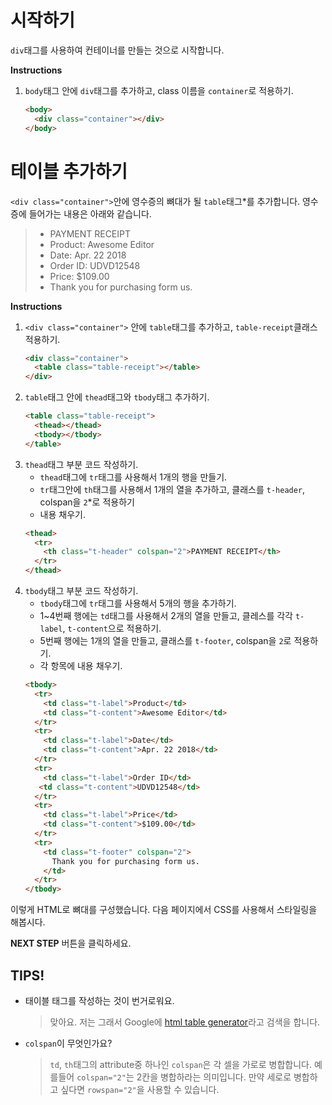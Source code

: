 # 시작하기
`div`태그를 사용하여 컨테이너를 만들는 것으로 시작합니다.  

**Instructions**
1. `body`태그 안에 `div`태그를 추가하고, class 이름을 `container`로 적용하기. 
    ```html
    <body>
      <div class="container"></div> 
    </body>
    ```



# 테이블 추가하기
`<div class="container">`안에 영수증의 뼈대가 될 `table`태그*를 추가합니다. 영수증에 들어가는 내용은 아래와 같습니다.
> * PAYMENT RECEIPT
> * Product: Awesome Editor
> * Date: Apr. 22 2018
> * Order ID: UDVD12548
> * Price: $109.00
> * Thank you for purchasing form us.


**Instructions**
1. `<div class="container">` 안에 `table`태그를 추가하고, `table-receipt`클래스 적용하기. 
    ```html
    <div class="container">
      <table class="table-receipt"></table>
    </div>
    ```
1. `table`태그 안에 `thead`태그와 `tbody`태그 추가하기.  
    ```html
    <table class="table-receipt">
      <thead></thead>
      <tbody></tbody>
    </table> 
    ```
1. `thead`태그 부분 코드 작성하기.
    * `thead`태그에 `tr`태그를 사용해서 1개의 행을 만들기.
    * `tr`태그안에 `th`태그를 사용해서 1개의 열을 추가하고, 클래스를 `t-header`, colspan을 `2`*로 적용하기
    * 내용 채우기.
    ```html
    <thead>
      <tr>
        <th class="t-header" colspan="2">PAYMENT RECEIPT</th>
      </tr>
    </thead> 
    ```
1. `tbody`태그 부분 코드 작성하기.
    * `tbody`태그에 `tr`태그를 사용해서 5개의 행을 추가하기. 
    * 1~4번째 행에는 `td`태그를 사용해서 2개의 열을 만들고, 클레스를 각각 `t-label`, `t-content`으로 적용하기. 
    * 5번째 행에는 1개의 열을 만들고, 클래스를 `t-footer`, colspan을 `2`로 적용하기. 
    * 각 항목에 내용 채우기. 
    ```html
    <tbody>
      <tr>
        <td class="t-label">Product</td>
        <td class="t-content">Awesome Editor</td>
      </tr>
      <tr>
        <td class="t-label">Date</td>
        <td class="t-content">Apr. 22 2018</td>
      </tr>
      <tr>
        <td class="t-label">Order ID</td>
       <td class="t-content">UDVD12548</td>
      </tr>
      <tr>
        <td class="t-label">Price</td>
        <td class="t-content">$109.00</td>
      </tr>
      <tr>
        <td class="t-footer" colspan="2">
          Thank you for purchasing form us.
        </td>
      </tr>
    </tbody> 
    ```

이렇게 HTML로 뼈대를 구성했습니다. 다음 페이지에서 CSS를 사용해서 스타일링을 해봅시다.



**NEXT STEP** 버튼을 클릭하세요.



## TIPS! 
* 태이블 태그를 작성하는 것이 번거로워요.  
    > 맞아요. 저는 그래서 Google에 [html table generator][1]라고 검색을 합니다.     
* `colspan`이 무엇인가요? 
    > `td`, `th`태그의 attribute중 하나인 `colspan`은 각 셀을 가로로 병합합니다. 예를들어 `colspan="2"`는 2칸을 병합하라는 의미입니다. 만약 세로로 병합하고 싶다면 `rowspan="2"`을 사용할 수 있습니다.

[1]: https://www.google.co.kr/search?ei=ECs-W6KxK8fh-AbF-5HIBQ&amp;amp;amp;q=html+table+generator&amp;amp;amp;oq=html+table+generator&amp;amp;amp;gs_l=psy-ab.3...290762.293424.0.295063.0.0.0.0.0.0.0.0..0.0....0...1c.1.64.psy-ab..0.0.0....0.v4501Hu84LM

